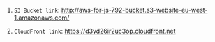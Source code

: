 1. `S3 Bucket link`: http://aws-for-js-792-bucket.s3-website-eu-west-1.amazonaws.com/

2. `CloudFront link`: https://d3vd26ir2uc3op.cloudfront.net
